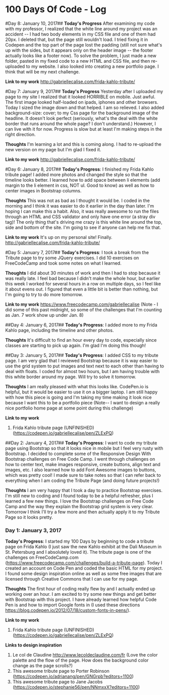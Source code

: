 # 100 Days Of Code - Log


#Day 8: January 10, 2017##
**Today's Progress** After examining my code with my professor, I realized that the white line around my project was an accident -- I had two body elements in my CSS file and one of them had 20px. I deleted that, but the page still wouldn't load. I tried fixing it in Codepen and the top part of the page lost the padding (still not sure what's up with the sides, but it appears only on the header image -- the footer actually looks like a footer now). To solve the problem, I just made a new folder, pasted in my fixed code to a new HTML and CSS file, and then re-uploaded to my website.
I also looked into creating a new portfolio page. I think that will be my next challenge. 

**Link to my work**
http://gabriellecalise.com/frida-kahlo-tribute/

#Day 7: January 9, 2017##
**Today's Progress** Yesterday after I uploaded my page to my site I realized that it looked HORRIBLE on mobile. Just awful. The first image looked half-loaded on ipads, iphones and other browsers. Today I sized the image down and that helped. I am so relieved. I also added background-size: cover; to my Css page for the background image of the headline. It doesn't look perfect (seriously, what's the deal with the white border that runs around the whole page? I don't understand.) However, I can live with it for now. Progress is slow but at least I'm making steps in the right direction.

**Thoughts** I'm learning a lot and this is coming along. I had to re-upload the new version on my page but I'm glad I fixed it.

**Link to my work**
http://gabriellecalise.com/frida-kahlo-tribute/




#Day 6: January 8, 2017##
**Today's Progress**: I finished my Frida Kahlo tribute page! I added more photos and changed the style so that the timeline looks better. I learned how to add space between li elements (add margin to the li element in css, NOT ul. Good to know) as well as how to center images in Bootstrap columns.

**Thoughts** This was not as bad as I thought it would be. I coded in the morning and I think it was easier to do it earlier in the day than later. I'm hoping I can make this a habit.
Also, it was really awesome to run the files through an HTML and CSS validator and only have one error (a stray div tag)!
The only thing that's driving me crazy is this white line around the top, side and bottom of the site. I'm going to see if anyone can help me fix that.

**Link to my work**
It's up on my personal site! Finally.
http://gabriellecalise.com/frida-kahlo-tribute/


#Day 5: January 7, 2017##
**Today's Progress**: I took a break from the Tribute page to try some JQuery exercises. I did 10 exercises on FreeCodeCamp and took some notes on what I learned.

**Thoughts** I did about 30 minutes of work and then I had to stop because it was really late. I feel bad because I didn't make the whole hour, but earlier this week I worked for several hours in a row on multiple days, so I feel like it about evens out. I figured that even a little bit is better than nothing, but I'm going to try to do more tomorrow.

**Link to my work**
https://www.freecodecamp.com/gabriellecalise (Note - I did some of this past midnight, so some of the challenges that I'm counting as Jan. 7 work show up under Jan. 8)

##Day 4: January 6, 2017##
**Today's Progress**: I added more to my Frida Kahlo page, including the timeline and other photos.

**Thoughts** It's difficult to find an hour every day to code, especially since classes are starting to pick up again. I'm glad I'm doing this though!

##Day 3: January 5, 2017##
**Today's Progress**: I added CSS to my tribute page. I am very glad that I reviewed Bootstrap because it is way easier to use the grid system to put images and text next to each other than having to deal with floats. I coded for almost two hours, but I am having trouble with this white border around my page. Will try to solve it tomorrow.

**Thoughts** I am really pleased with what this looks like. CodePen.io is helpful, but it would be easier to use it on a bigger laptop. I am still happy with how this piece is going and I'm taking my time making it look nice because I want this to be a portfolio piece (Note-- I want to design a really nice portfolio home page at some point during this challenge)

**Link to my work**
1. Frida Kahlo tribute page (UNFINISHED)
(https://codepen.io/gabriellecalise/pen/ZLExPQ)


##Day 2: January 4, 2017##
**Today's Progress**: I want to code my tribute page using Bootstrap so that it looks nice in mobile but I feel very rusty with Bootstrap. I decided to complete some of the Responsive Design With Bootstrap challenges on Free Code Camp. I went through challenges on how to center text, make images responsive, create buttons, align text and images, etc. I also learned how to add Font Awesome images to buttons, which was pretty cool! I made sure to take notes so that I can refer back to everything when I am coding the Tribute Page (and doing future projects!)

**Thoughts** I am very happy that I took a day to practice Bootstrap exercises. I'm still new to coding and I found today to be a helpful refresher, plus I learned a few new things. I love the Bootstrap challenges on Free Code Camp and the way they explain the Bootstrap grid system is very clear. Tomorrow I think I'll try a few more and then actually apply it to my Tribute Page so it looks pretty.

### Day 1: January 3, 2017

**Today's Progress**: I started my 100 Days by beginning to code a tribute page on Frida Kahlo (I just saw the new Kahlo exhibit at the Dali Museum in St. Petersburg and I absolutely loved it). The tribute page is one of the challenges on FreeCodeCamp.com (https://www.freecodecamp.com/challenges/build-a-tribute-page). Today I created an account on Code Pen and coded the basic HTML for my project. I found some design inspiration online as well as some free images that are licensed through Creative Commons that I can use for my page.

**Thoughts** The first hour of coding really flew by and I actually ended up working over an hour. I am excited to try some new things and get better with Bootstrap with this project.
I have already learned how helpful Code Pen is and how to import Google fonts in (I used these directions https://blog.codepen.io/2012/07/18/custom-fonts-in-pens/).

**Link to my work**
1. Frida Kahlo tribute page (UNFINISHED)
(https://codepen.io/gabriellecalise/pen/ZLExPQ)

**Links to design inspiration**
1. Le col de Claudine http://www.lecoldeclaudine.com/fr (Love the color palette and the flow of the page. How does the background color change as the page scrolls?)
2. This awesome tribute page to Porter Robinson (https://codepen.io/adrianang/pen/GNGrpb?editors=1100)
3. This awesome tribute page to Jane Jacobs (https://codepen.io/stephanie56/pen/NNmxxX?editors=1100)
